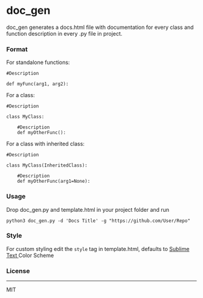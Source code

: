 
# doc_gen

doc_gen generates a docs.html file with documentation for every class and function description in every .py file in project.

### Format

For standalone functions:

    #Description
    
    def myFunc(arg1, arg2):

For a class:

    #Description
    
    class MyClass:
	    
	    #Description
	    def myOtherFunc():
  
For a class with inherited class:

    #Description
    
    class MyClass(InheritedClass):
    
	    #Description
	    def myOtherFunc(arg1=None):

### Usage

Drop doc_gen.py and template.html in your project folder and run 

	python3 doc_gen.py -d 'Docs Title' -g "https://github.com/User/Repo"


### Style

For custom styling edit the `style` tag in template.html, defaults to [Sublime Text ]([https://www.sublimetext.com/](https://www.sublimetext.com/)) Color Scheme


### License
----

MIT
